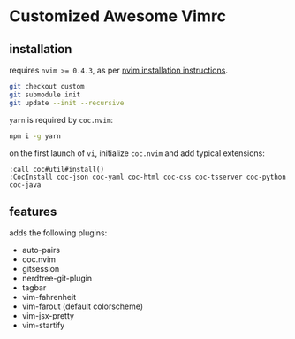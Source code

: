 # Customized Awesome Vimrc
## installation
requires `nvim >= 0.4.3`, as per [nvim installation instructions](https://github.com/neoclide/coc.nvim/wiki/Install-coc.nvim).

```bash
git checkout custom
git submodule init
git update --init --recursive
```

`yarn` is required by `coc.nvim`:
```bash
npm i -g yarn
```

on the first launch of `vi`, initialize `coc.nvim`
and add typical extensions:
```vi
:call coc#util#install()
:CocInstall coc-json coc-yaml coc-html coc-css coc-tsserver coc-python coc-java
```

## features
adds the following plugins:
* auto-pairs
* coc.nvim
* gitsession
* nerdtree-git-plugin
* tagbar
* vim-fahrenheit
* vim-farout (default colorscheme)
* vim-jsx-pretty
* vim-startify

